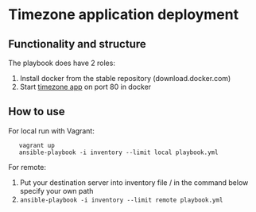 # Timezone application deployment

## Functionality and structure
The playbook does have 2 roles:
1. Install docker from the stable repository (download.docker.com)
1. Start [timezone app](https://github.com/14MR/timezone-app) on port 80 in docker

## How to use

For local run with Vagrant:

```
   vagrant up
   ansible-playbook -i inventory --limit local playbook.yml
```

For remote:
1. Put your destination server into inventory file / in the command below specify your own path
1. `ansible-playbook -i inventory --limit remote playbook.yml`

